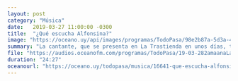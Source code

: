 ```yaml
---
layout: post
category: "Música"
date:   2019-03-27 11:00:00 -0300
title:  "¿Qué escucha Alfonsina?"
image: "https://oceano.uy/api/images/programas/TodoPasa/98e2b87a-5d3a-46a9-9ab4-768036a0f79b.jpg"
summary: "La cantante, que se presenta en La Trastienda en unos días, trajo la música que la acompaña. Desde trio Los Panchos, Die Antwoord, Kelsey Lu, Miles Davis y Simon & Garfunkel."
file: "https://audios.oceanofm.com/programas/TodoPasa/19-03-282amaanaLapeadeCesarconAlfonsina.mp3"
duration: "24:27"
oceanourl: "https://oceano.uy/todopasa/musica/16641-que-escucha-alfonsina"
---
```

  
